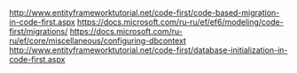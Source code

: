 http://www.entityframeworktutorial.net/code-first/code-based-migration-in-code-first.aspx
https://docs.microsoft.com/ru-ru/ef/ef6/modeling/code-first/migrations/
https://docs.microsoft.com/ru-ru/ef/core/miscellaneous/configuring-dbcontext
http://www.entityframeworktutorial.net/code-first/database-initialization-in-code-first.aspx
